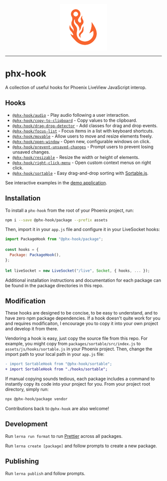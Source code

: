 <p align="center">
  <img src="demo/priv/static/images/phx-hook.png" height="150" />
</p>

---

# phx-hook

A collection of useful hooks for Phoenix LiveView JavaScript interop.

## Hooks

* [`@phx-hook/audio`](./packages/audio) - Play audio following a user interaction.
* [`@phx-hook/copy-to-clipboard`](./packages/copy-to-clipboard) - Copy values to the clipboard.
* [`@phx-hook/drag-drop-detector`](./packages/drag-drop-detector) - Add classes for drag and drop events.
* [`@phx-hook/focus-list`](./packages/focus-list) - Focus items in a list with keyboard shortcuts.
* [`@phx-hook/movable`](./packages/movable) - Allow users to move and resize elements freely.
* [`@phx-hook/open-window`](./packages/open-window) - Open new, configurable windows on click.
* [`@phx-hook/prevent-unsaved-changes`](./packages/prevent-unsaved-changes) - Prompt users to prevent losing unsaved changes.
* [`@phx-hook/resizable`](./packages/resizable) - Resize the width or height of elements.
* [`@phx-hook/right-click-menu`](./packages/right-click-menu) - Open custom context menus on right click.
* [`@phx-hook/sortable`](./packages/sortable) - Easy drag-and-drop sorting with [Sortable.js](https://sortablejs.github.io/Sortable/).

See interactive examples in the [demo application](https://phx-hook.elixir-saas.com/).

## Installation

To install a `phx-hook` from the root of your Phoenix project, run:

```sh
npm i --save @phx-hook/package --prefix assets
```

Then, import it in your `app.js` file and configure it in your LiveSocket hooks:

```js
import PackageHook from "@phx-hook/package";

const hooks = {
  Package: PackageHook(),
};

let liveSocket = new LiveSocket("/live", Socket, { hooks, ... });
```

Additional installation instructions and documentation for each package can be found in the package directories in this repo.

## Modification

These hooks are designed to be concise, to be easy to understand, and to have zero npm package dependencies. If a hook doesn't quite work for you and requires modificaiton, I encourage you to copy it into your own project and develop it from there.

Vendoring a hook is easy, just copy the source file from this repo. For example, you might copy from `packages/sortable/src/index.js` to `assets/js/hooks/sortable.js` in your Phoenix project. Then, change the import path to your local path in your `app.js` file:

```diff
- import SortableHook from "@phx-hook/sortable";
+ import SortableHook from "./hooks/sortable";
```

If manual copying sounds tedious, each package includes a command to instantly copy its code into your project for you. From your project root directory, simply run:

```sh
npx @phx-hook/package vendor
```

Contributions back to `@phx-hook` are also welcome!

## Development

Run `lerna run format` to run [Prettier](https://prettier.io/) across all packages.

Run `lerna create [package]` and follow prompts to create a new package.

## Publishing

Run `lerna publish` and follow prompts.
